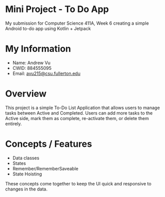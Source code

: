 # Mini Project - To Do App

My submission for Computer Science 411A, Week 6 creating a simple Android to-do app using Kotlin + Jetpack

# My Information

* Name: Andrew Vu
* CWID: 884555095
* Email: avu215@csu.fullerton.edu

# Overview

This project is a simple To-Do List Application that allows users to manage tasks between Active
and Completed. Users can add more tasks to the Active side, mark them as complete, re-activate them,
or delete them entirely.

# Concepts / Features

* Data classes
* States
* Remember/RememberSaveable
* State Hoisting

These concepts come together to keep the UI quick and responsive to changes in the data.